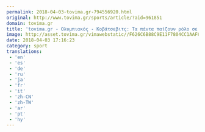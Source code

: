 ```yaml
---
permalink: 2018-04-03-tovima.gr-794556920.html
original: http://www.tovima.gr/sports/article/?aid=961851
domain: tovima.gr
title: 'tovima.gr - Ολυμπιακός - Κοβάτσεβιτς: Τα πάντα παίζουν ρόλο σε τελικούς'
image: http://asset.tovima.gr/vimawebstatic//F626C6B88C9E11F7804CC1AAF6F6F01B.jpg
date: 2018-04-03 17:16:23
category: sport
translations: 
 - 'en'
 - 'es'
 - 'de'
 - 'ru'
 - 'ja'
 - 'fr'
 - 'it'
 - 'zh-CN'
 - 'zh-TW'
 - 'ar'
 - 'pt'
 - 'hy'
---
```


